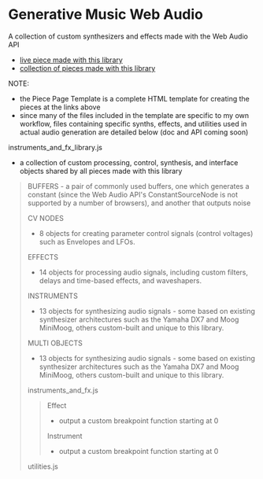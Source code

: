 # Generative Music Web Audio

A collection of custom synthesizers and effects made with the Web Audio API

  - [live piece made with this library](http://paulparoczai.hostingerapp.com/live/community_infinite_offline/community_infinite.html?__cf_chl_jschl_tk__=aae609b14446b8146b4fc487b8eb160d720261d3-1615345578-0-AXt1Gmu9jU9uzzjHQlAzgwjiOVU7p2jG9YFDz9pczrI1nDSwfooKTnFW23q9A3psWoHJvfBWcT0HRuQ5wG_Hp2lREXEcMHd5sUqjNl9-XMPXZppv0ropj2fje_N-biqUtpYpACD8vPSWSGS2GVuxW618X3dHEYLNM_aA8PwSfhAv9sOUmzmxPzCrp-0_R2DKl_IZqxNTiYy_xHRoIW8Y46AY7gA0oMbn5sv5kDVBYAPl3U0HksPrf-vUpLD77oVUf1TPV9t_AI2UCMxmFNZq2ekdvUzypUx3IaMCjubNmLCyhSKwHfmiCAVPjjOjm7cs81rc_Y40MoxW2zU-mf2ynqX7zJ8WuxGqng2Szu6C43rWugkR2ZnPgEQakIEcDZBx29TGsSYjZiKW85Vly3l5_nfZOpjq0tmsPBeSuC4bWxHvsXDwO_E2QqsBbCoqsA9FbRhLLKfy3LqVGD_z8zpwuH4)
  - [collection of pieces made with this library](https://www.paulparoczai.net/#/webaudio/)

NOTE:

- the Piece Page Template is a complete HTML template for creating the pieces at the links above
- since many of the files included in the template are specific to my own workflow, files containing specific synths, effects, and utilities used in actual audio generation are detailed below (doc and API coming soon)

<!-- INSTRUMENTS AND FX LIBRARY.js -->

instruments_and_fx_library.js
  - a collection of custom processing, control, synthesis, and interface objects shared by all pieces made with this library
 
<blockquote>
BUFFERS
  - a pair of commonly used buffers, one which generates a constant (since the Web Audio API's ConstantSourceNode is not supported by a number of browsers), and another that outputs noise

CV NODES
  - 8 objects for creating parameter control signals (control voltages) such as Envelopes and LFOs.
  
EFFECTS
  - 14 objects for processing audio signals, including custom filters, delays and time-based effects, and waveshapers.

INSTRUMENTS
  - 13 objects for synthesizing audio signals - some based on existing synthesizer architectures such as the Yamaha DX7 and Moog MiniMoog, others custom-built and unique to this library.

MULTI OBJECTS
  - 13 objects for synthesizing audio signals - some based on existing synthesizer architectures such as the Yamaha DX7 and Moog MiniMoog, others custom-built and unique to this library.

<!-- INSTRUMENTS AND FX.js -->

instruments_and_fx.js<blockquote>
  
 Effect
  - output a custom breakpoint function starting at 0

 Instrument
  - output a custom breakpoint function starting at 0

</blockquote>

<!-- UTILITIES.js -->

utilities.js<blockquote>
